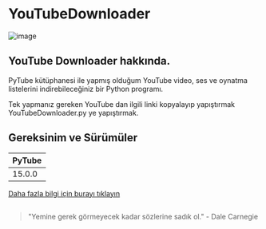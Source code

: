 # YouTubeDownloader

![image](https://github.com/mosmduali/YoutubeDownloader/assets/65809305/c229d767-5bf0-428a-ad6f-050ed8336d45)

## YouTube Downloader hakkında.
PyTube kütüphanesi ile yapmış olduğum YouTube video, ses ve oynatma listelerini indirebileceğiniz bir Python programı.

Tek yapmanız gereken YouTube dan ilgili linki kopyalayıp yapıştırmak YouTubeDownloader.py ye yapıştırmak.

## Gereksinim ve Sürümüler
|     PyTube     |
|----------------|
|     15.0.0     |


[Daha fazla bilgi için burayı tıklayın](https://pypi.org/project/pytube/#)


##
> "Yemine gerek görmeyecek kadar sözlerine sadık ol." - Dale Carnegie
